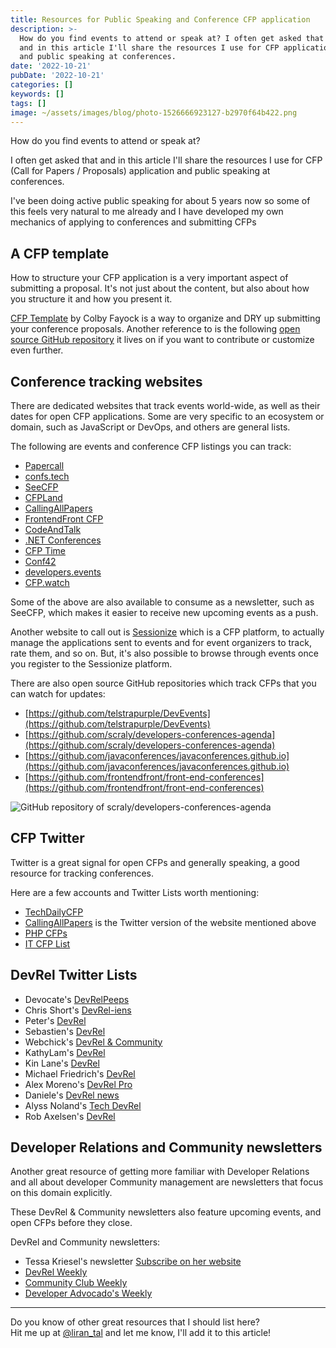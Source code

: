 ```yaml
---
title: Resources for Public Speaking and Conference CFP application
description: >-
  How do you find events to attend or speak at? I often get asked that
  and in this article I'll share the resources I use for CFP application
  and public speaking at conferences.
date: '2022-10-21'
pubDate: '2022-10-21'
categories: []
keywords: []
tags: []
image: ~/assets/images/blog/photo-1526666923127-b2970f64b422.png
---
```


How do you find events to attend or speak at?

I often get asked that
and in this article I'll share the resources I use for CFP (Call for 
Papers / Proposals) application and public speaking at conferences.

I've been doing active public speaking for about 5 years now so some
of this feels very natural to me already and I have developed my own
mechanics of applying to conferences and submitting CFPs

## A CFP template

How to structure your CFP application is a very important aspect of 
submitting a proposal. It's not just about the content, but also about
how you structure it and how you present it.

[CFP Template](https://cfptemplate.com) by Colby Fayock is a way to
organize and DRY up submitting your conference proposals. Another
reference to is the following [open source GitHub repository](https://github.com/colbyfayock/cfptemplate.com)
it lives on if you want to contribute or customize even further.

## Conference tracking websites

There are dedicated websites that track events world-wide, as well
as their dates for open CFP applications. Some are very specific to 
an ecosystem or domain, such as JavaScript or DevOps, and others are
general lists.

The following are events and conference CFP listings you can track:
- [Papercall](https://www.papercall.io)
- [confs.tech](https://confs.tech)
- [SeeCFP](https://seecfp.com)
- [CFPLand](https://www.cfpland.com)
- [CallingAllPapers](https://callingallpapers.com)
- [FrontendFront CFP](https://frontendfront.com/conferences)
- [CodeAndTalk](https://codeandtalk.com/topics)
- [.NET Conferences](https://github.com/kristofferjalen/dotnetconferences)
- [CFP Time](https://www.cfptime.org/home)
- [Conf42](https://www.conf42.com)
- [developers.events](https://developers.events)
- [CFP.watch](https://cfp.watch/)

Some of the above are also available to consume as a newsletter,
such as SeeCFP, which makes it easier to receive new upcoming events
as a push.

Another website to call out is [Sessionize](https://sessionize.com)
which is a CFP platform, to actually manage the applications sent to
events and for event organizers to track, rate them, and so on. But,
it's also possible to browse through events once you register to the
Sessionize platform.

There are also open source GitHub repositories which track CFPs
that you can watch for updates:
- [https://github.com/telstrapurple/DevEvents](https://github.com/telstrapurple/DevEvents)
- [https://github.com/scraly/developers-conferences-agenda](https://github.com/scraly/developers-conferences-agenda)
- [https://github.com/javaconferences/javaconferences.github.io](https://github.com/javaconferences/javaconferences.github.io)
- [https://github.com/frontendfront/front-end-conferences](https://github.com/frontendfront/front-end-conferences)


![GitHub repository of scraly/developers-conferences-agenda](/images/blog/scral-github-repository-of-conferences.webp)

## CFP Twitter

Twitter is a great signal for open CFPs and generally speaking,
a good resource for tracking conferences.

Here are a few accounts and Twitter Lists worth mentioning:
- [TechDailyCFP](https://twitter.com/TechDailyCFP)
- [CallingAllPapers](https://twitter.com/callingallpaper) is the Twitter version of the website mentioned above
- [PHP CFPs](https://twitter.com/PhpCfps)
- [IT CFP List](https://twitter.com/ItCfpList)

## DevRel Twitter Lists

- Devocate's [DevRelPeeps](https://twitter.com/i/lists/1429519267062501377)
- Chris Short's [DevRel-iens](https://twitter.com/i/lists/1006252559110111232)
- Peter's [DevRel](https://twitter.com/i/lists/1339583343738810374)
- Sebastien's [DevRel](https://twitter.com/i/lists/1446011436984152073)
- Webchick's [DevRel & Community](https://twitter.com/i/lists/1424857107237531663)
- KathyLam's [DevRel](https://twitter.com/i/lists/1362862888331968514)
- Kin Lane's [DevRel](https://twitter.com/i/lists/1293027363723214848)
- Michael Friedrich's [DevRel](https://twitter.com/i/lists/1288789359865606145)
- Alex Moreno's [DevRel Pro](https://twitter.com/i/lists/1192901338537086977)
- Daniele's [DevRel news](https://twitter.com/i/lists/1173099694735544320)
- Alyss Noland's [Tech DevRel](https://twitter.com/i/lists/901926062275395584)
- Rob Axelsen's [DevRel](https://twitter.com/i/lists/930729395161128961)

## Developer Relations and Community newsletters

Another great resource of getting more familiar with Developer Relations
and all about developer Community management are newsletters that focus
on this domain explicitly.

These DevRel & Community newsletters also feature upcoming events, and
open CFPs before they close.

DevRel and Community newsletters:
- Tessa Kriesel's newsletter [Subscribe on her website](https://www.tessakriesel.com)
- [DevRel Weekly](https://devrelweekly.com)
- [Community Club Weekly](https://www.community.club/newsletter)
- [Developer Advocado's Weekly](https://tinyletter.com/developeravocados)

---

Do you know of other great resources that I should list here?
<br/>
Hit me up at [@liran_tal](https://twitter.com/liran_tal) and let me know, I'll add it to this article!
